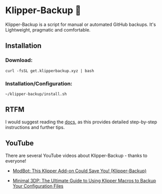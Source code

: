 # Klipper-Backup 💾
Klipper-Backup is a script for manual or automated GitHub backups. It's Lightweight, pragmatic and comfortable.

## Installation

### Download:
```shell
curl -fsSL get.klipperbackup.xyz | bash
```

### Installation/Configuration:
```shell
~/klipper-backup/install.sh
```

## RTFM
I would suggest reading the [docs](https://klipperbackup.xyz), as this provides detailed step-by-step instructions and further tips.

## YouTube
There are several YouTube videos about Klipper-Backup - thanks to everyone!

* [ModBot: This Klipper Add-on Could Save You! (Klipper-Backup)](https://www.youtube.com/watch?v=47qV9BE2n_Y)

* [Minimal 3DP: The Ultimate Guide to Using Klipper Macros to Backup Your Configuration Files](https://www.youtube.com/watch?v=J4_dlCtZY48)
